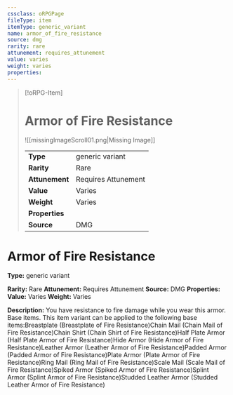 ```yaml
---
cssclass: oRPGPage
fileType: item
itemType: generic_variant
name: armor_of_fire_resistance
source: dmg
rarity: rare
attunement: requires_attunement
value: varies
weight: varies
properties:
---
```

> [!oRPG-Item]
> # Armor of Fire Resistance
> ![[missingImageScroll01.png|Missing Image]]
>
> |  |   |
> |:--|---|
> |**Type** | generic variant |
> |**Rarity** | Rare |
> | **Attunement** | Requires Attunement |
> | **Value** | Varies |
>  | **Weight**| Varies |
>  |**Properties** |  |
> | **Source** | DMG |

#  Armor of Fire Resistance
**Type:** generic variant

**Rarity:** Rare
**Attunement:** Requires Attunement
**Source:** DMG
**Properties:**
**Value:** Varies
**Weight:** Varies

**Description:** You have resistance to fire damage while you wear this armor. Base items. This item variant can be applied to the following base items:Breastplate (Breastplate of Fire Resistance)Chain Mail (Chain Mail of Fire Resistance)Chain Shirt (Chain Shirt of Fire Resistance)Half Plate Armor (Half Plate Armor of Fire Resistance)Hide Armor (Hide Armor of Fire Resistance)Leather Armor (Leather Armor of Fire Resistance)Padded Armor (Padded Armor of Fire Resistance)Plate Armor (Plate Armor of Fire Resistance)Ring Mail (Ring Mail of Fire Resistance)Scale Mail (Scale Mail of Fire Resistance)Spiked Armor (Spiked Armor of Fire Resistance)Splint Armor (Splint Armor of Fire Resistance)Studded Leather Armor (Studded Leather Armor of Fire Resistance)



